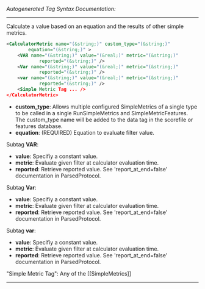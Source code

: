 <!-- THIS IS AN AUTOGENERATED FILE: Don't edit it directly, instead change the schema definition in the code itself. -->

_Autogenerated Tag Syntax Documentation:_

---
Calculate a value based on an equation and the results of other simple metrics.

```xml
<CalculatorMetric name="(&string;)" custom_type="(&string;)"
        equation="(&string;)" >
    <VAR name="(&string;)" value="(&real;)" metric="(&string;)"
            reported="(&string;)" />
    <Var name="(&string;)" value="(&real;)" metric="(&string;)"
            reported="(&string;)" />
    <var name="(&string;)" value="(&real;)" metric="(&string;)"
            reported="(&string;)" />
    <Simple Metric Tag ... />
</CalculatorMetric>
```

-   **custom_type**: Allows multiple configured SimpleMetrics of a single type to be called in a single RunSimpleMetrics and SimpleMetricFeatures. 
 The custom_type name will be added to the data tag in the scorefile or features database.
-   **equation**: (REQUIRED) Equation to evaluate filter value.


Subtag **VAR**:   

-   **value**: Specifiy a constant value.
-   **metric**: Evaluate given filter at calculator evaluation time.
-   **reported**: Retrieve reported value. See 'report_at_end=false' documentation in ParsedProtocol.

Subtag **Var**:   

-   **value**: Specifiy a constant value.
-   **metric**: Evaluate given filter at calculator evaluation time.
-   **reported**: Retrieve reported value. See 'report_at_end=false' documentation in ParsedProtocol.

Subtag **var**:   

-   **value**: Specifiy a constant value.
-   **metric**: Evaluate given filter at calculator evaluation time.
-   **reported**: Retrieve reported value. See 'report_at_end=false' documentation in ParsedProtocol.

"Simple Metric Tag": Any of the [[SimpleMetrics]]

---
